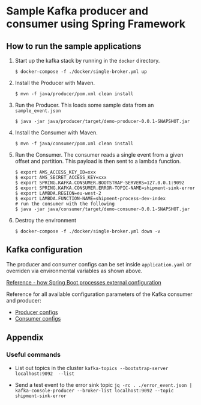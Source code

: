 # Sample Kafka producer and consumer using Spring Framework

## How to run the sample applications

1. Start up the kafka stack by running in the `docker` directory.
     ```shell
    $ docker-compose -f ./docker/single-broker.yml up 
    ``` 
2. Install the Producer with Maven. 
     ```shell
     $ mvn -f java/producer/pom.xml clean install 
     ``` 
3. Run the Producer. This loads some sample data from an `sample_event.json`
    ```shell
    $ java -jar java/producer/target/demo-producer-0.0.1-SNAPSHOT.jar
    ```
4. Install the Consumer with Maven. 
     ```shell
     $ mvn -f java/consumer/pom.xml clean install 
     ``` 
5. Run the Consumer. The consumer reads a single event from a given offset and partition. This payload is then sent to a lambda function.
    ```shell
    $ export AWS_ACCESS_KEY_ID=xxx
    $ export AWS_SECRET_ACCESS_KEY=xxx
    $ export SPRING.KAFKA.CONSUMER.BOOTSTRAP-SERVERS=127.0.0.1:9092
    $ export SPRING.KAFKA.CONSUMER.ERROR-TOPIC-NAME=shipment-sink-error
    $ export LAMBDA.REGION=eu-west-2
    $ export LAMBDA.FUNCTION-NAME=shipment-process-dev-index
    # run the consumer with the following
    $ java -jar java/consumer/target/demo-consumer-0.0.1-SNAPSHOT.jar
    ```
6. Destroy the environment 
    ```shell
    $ docker-compose -f ./docker/single-broker.yml down -v
    ```

## Kafka configuration

The producer and consumer configs can be set inside `application.yaml` or overriden via environmental variables as shown above.

[Reference - how Spring Boot processes external configuration](https://docs.spring.io/spring-boot/docs/2.4.1/reference/html/spring-boot-features.html#boot-features-external-config)

Reference for all available configuration parameters of the Kafka consumer and producer:

- [Producer configs](https://kafka.apache.org/documentation/#producerconfigs)
- [Consumer configs](https://kafka.apache.org/documentation/#consumerconfigs)

## Appendix
### Useful commands

* List out topics in the cluster 
`kafka-topics --bootstrap-server localhost:9092  --list`

* Send a test event to the error sink topic
`jq -rc . ./error_event.json | kafka-console-producer --broker-list localhost:9092 --topic shipment-sink-error`

